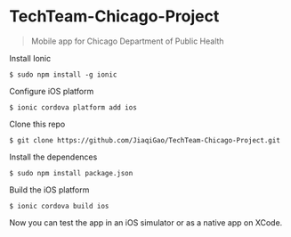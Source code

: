 # TechTeam-Chicago-Project
> Mobile app for Chicago Department of Public Health

Install Ionic

`$ sudo npm install -g ionic`

Configure iOS platform

`$ ionic cordova platform add ios`

Clone this repo 

`$ git clone https://github.com/JiaqiGao/TechTeam-Chicago-Project.git`

Install the dependences

`$ sudo npm install package.json`

Build the iOS  platform

`$ ionic cordova build ios`

Now you can test the app in an iOS simulator or as a native app on XCode. 
